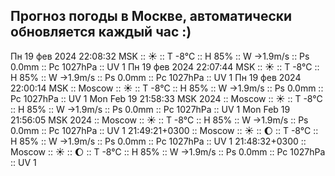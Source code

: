 ## Прогноз погоды в Москве, автоматически обновляется каждый час :)
Пн 19 фев 2024 22:08:32 MSK :: ☀️  :: T -8°C :: H 85% :: W →1.9m/s :: Ps 0.0mm :: Pc 1027hPa :: UV 1
Пн 19 фев 2024 22:07:44 MSK :: ☀️  :: T -8°C :: H 85% :: W →1.9m/s :: Ps 0.0mm :: Pc 1027hPa :: UV 1
Пн 19 фев 2024 22:00:14 MSK :: Moscow :: ☀️  :: T -8°C :: H 85% :: W →1.9m/s :: Ps 0.0mm :: Pc 1027hPa :: UV 1
Mon Feb 19 21:58:33 MSK 2024 :: Moscow :: ☀️  :: T -8°C :: H 85% :: W →1.9m/s :: Ps 0.0mm :: Pc 1027hPa :: UV 1
Mon Feb 19 21:56:05 MSK 2024 :: Moscow :: ☀️  :: T -8°C :: H 85% :: W →1.9m/s :: Ps 0.0mm :: Pc 1027hPa :: UV 1
21:49:21+0300 :: Moscow :: ☀️  :: 🌔 :: T -8°C :: H 85% :: W →1.9m/s :: Ps 0.0mm :: Pc 1027hPa :: UV 1
21:48:32+0300 :: Moscow :: ☀️  :: 🌔 :: T -8°C :: H 85% :: W →1.9m/s :: Ps 0.0mm :: Pc 1027hPa :: UV 1
